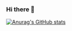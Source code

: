 ### Hi there 👋

[![Anurag's GitHub stats](https://github-readme-stats.vercel.app/api?username=perennialtech&show_icons=true&theme=monokai)](https://github.com/anuraghazra/github-readme-stats)

<!--
**perennialtech/perennialtech** is a ✨ _special_ ✨ repository because its `README.md` (this file) appears on your GitHub profile.

Here are some ideas to get you started:

- 🔭 I’m currently working on ...
- 🌱 I’m currently learning ...
- 👯 I’m looking to collaborate on ...
- 🤔 I’m looking for help with ...
- 💬 Ask me about ...
- 📫 How to reach me: ...
- 😄 Pronouns: ...
- ⚡ Fun fact: ...
-->
